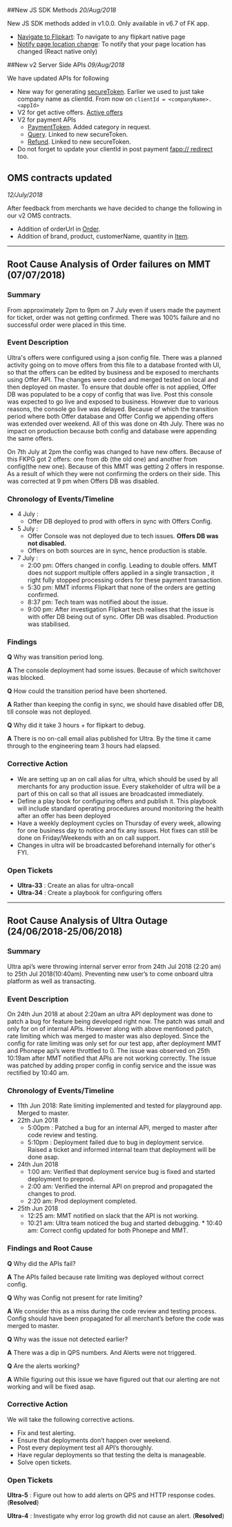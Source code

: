 ##New JS SDK Methods
_20/Aug/2018_

New JS SDK methods added in v1.0.0. Only available in v6.7 of FK app.

* [Navigate to Flipkart](clients.md#navigate-to-flipkart): To navigate to any flipkart native page
* [Notify page location change](clients.md#notify-page-location-change-react-native-only): To notify that your page location has changed (React native only)


##New v2 Server Side APIs
_09/Aug/2018_

We have updated APIs for following

* New way for generating [secureToken](backend.md#security). Earlier we used to just take company name as clientId. From now on `clientId = <companyName>.<appId>`
* V2 for get active offers. [Active offers](backend.md#get-offers-list)
* V2 for payment APIs
    * [PaymentToken](backend.md#payment-token).  Added category in request.
    * [Query](backend.md#query). Linked to new secureToken.
    * [Refund](backend.md#refund). Linked to new secureToken.
* Do not forget to update your clientId in post payment [fapp:// redirect](clients.md#start-payment) too. 

## OMS contracts updated
_12/July/2018_

After feedback from merchants we have decided to change the following in our v2 OMS contracts.

* Addition of orderUrl in [Order](oms.md#order).
* Addition of brand, product, customerName, quantity in [Item](oms.md#item).

----

## Root Cause Analysis of Order failures on MMT (07/07/2018)

### Summary
From approximately 2pm to 9pm on 7 July even if users made the payment for ticket, order was not getting confirmed. There was 100% failure and no successful order were placed in this time.

### Event Description
Ultra's offers were configured using a json config file. There was a planned activity going on to move offers from this file to a database fronted with UI, so that the offers can be edited by business and be exposed to merchants using Offer API. The changes were coded and merged tested on local and then deployed on master. To ensure that double offer is not applied, Offer DB was populated to be a copy of config that was live. Post this console was expected to go live and exposed to business. However due to various reasons, the console go live was delayed. Because of which the transition period where both Offer database and Offer Config we appending offers was extended over weekend. All of this was done on 4th July. There was no impact on production because both config and database were appending the same offers.

On 7th July at 2pm the config was changed to have new offers. Because of this FKPG got 2 offers: one from db (the old one) and another from config(the new one). Because of this MMT was getting 2 offers in response. As a result of which they were not confirming the orders on their side. This was corrected at 9 pm when Offers DB was disabled.

### Chronology of Events/Timeline
* 4 July :
    * Offer DB deployed to prod with offers in sync with Offers Config.
* 5 July :
    * Offer Console was not deployed due to tech issues. **Offers DB was not disabled.**
    * Offers on both sources are in sync, hence production is stable.
* 7 July :
    * 2:00 pm: Offers changed in config. Leading to double offers. MMT does not support multiple offers applied in a single transaction , it right fully stopped processing orders for these payment transaction.
    * 5:30 pm: MMT informs Flipkart that none of the orders are getting confirmed.
    * 8:37 pm: Tech team was notified about the issue.
    * 9:00 pm: After investigation Flipkart tech realises that the issue is with offer DB being out of sync. Offer DB was disabled. Production was stabilised.

### Findings
**Q** Why was transition period long.

**A** The console deployment had some issues. Because of which switchover was blocked.

**Q** How could the transition period have been shortened.

**A** Rather than keeping the config in sync, we should have disabled offer DB, till console was not deployed.

**Q** Why did it take 3 hours + for flipkart to debug.

**A** There is no on-call email alias published for Ultra. By the time it came through to the engineering team 3 hours had elapsed.

### Corrective Action
* We are setting up an on call alias for ultra, which should be used by all merchants for any production issue. Every stakeholder of ultra will be a part of this on call so that all issues are broadcasted immediately.
* Define a play book for configuring offers and publish it. This playbook will include standard operating procedures around monitoring the health after an offer has been deployed
* Have a weekly deployment cycles on Thursday of every week, allowing for one business day to notice and fix any issues. Hot fixes can still be done on Friday/Weekends with an on call support.
* Changes in ultra will be broadcasted beforehand internally for other's FYI.

### Open Tickets
* **Ultra-33** : Create an alias for ultra-oncall
* **Ultra-34** : Create a playbook for configuring offers

----

## Root Cause Analysis of Ultra Outage (24/06/2018-25/06/2018)

### Summary
Ultra api’s were throwing internal server error from 24th Jul 2018 (2:20 am) to 25th Jul 2018(10:40am). Preventing new user’s to come onboard ultra platform as well as transacting.

### Event Description
On 24th Jun 2018 at about 2:20am an ultra API deployment was done to patch a bug for feature being developed right now. The patch was small and only for on of internal APIs. However along with above mentioned patch, rate limiting which was merged to master was also deployed. Since the config for rate limiting was only set for our test app, after deployment MMT and Phonepe api’s were throttled to 0.
The issue was observed on 25th 10:19am after MMT notified that APIs are not working correctly. The issue was patched by adding proper config in config service and the issue was rectified by 10:40 am.

### Chronology of Events/Timeline
* 11th Jun 2018: Rate limiting implemented and tested for playground app. Merged to master.
* 22th Jun 2018
    * 5:00pm : Patched a bug for an internal API, merged to master after code review and testing.
    * 5:10pm : Deployment failed due to bug in deployment service. Raised a ticket and informed
internal team that deployment will be done asap.
* 24th Jun 2018
    * 1:00 am: Verified that deployment service bug is fixed and started deployment to preprod.
    * 2:00 am: Verified the internal API on preprod and propagated the changes to prod.
    * 2:20 am: Prod deployment completed.
* 25th Jun 2018
    * 12:25 am: MMT notified on slack that the API is not working.
    * 10:21 am: Ultra team noticed the bug and started debugging. * 10:40 am: Correct config updated for both Phonepe and MMT.

### Findings and Root Cause
**Q** Why did the APIs fail?

**A** The APIs failed because rate limiting was deployed without correct config.

**Q** Why was Config not present for rate limiting?

**A** We consider this as a miss during the code review and testing process. Config should have been propagated for all merchant’s before the code was merged to master.

**Q** Why was the issue not detected earlier?

**A** There was a dip in QPS numbers. And Alerts were not triggered.

**Q** Are the alerts working?

**A** While figuring out this issue we have figured out that our alerting are not working and will be fixed asap.

### Corrective Action
We will take the following corrective actions.
* Fix and test alerting.
* Ensure that deployments don’t happen over weekend.
* Post every deployment test all API’s thoroughly.
* Have regular deployments so that testing the delta is manageable.
* Solve open tickets.

### Open Tickets
**Ultra-5** : Figure out how to add alerts on QPS and HTTP response codes. (**Resolved**)

**Ultra-4** : Investigate why error log growth did not cause an alert. (**Resolved**)
